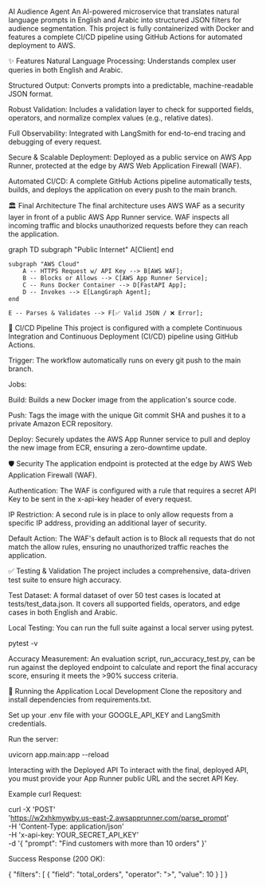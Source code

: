 AI Audience Agent
An AI-powered microservice that translates natural language prompts in English and Arabic into structured JSON filters for audience segmentation. This project is fully containerized with Docker and features a complete CI/CD pipeline using GitHub Actions for automated deployment to AWS.

✨ Features
Natural Language Processing: Understands complex user queries in both English and Arabic.

Structured Output: Converts prompts into a predictable, machine-readable JSON format.

Robust Validation: Includes a validation layer to check for supported fields, operators, and normalize complex values (e.g., relative dates).

Full Observability: Integrated with LangSmith for end-to-end tracing and debugging of every request.

Secure & Scalable Deployment: Deployed as a public service on AWS App Runner, protected at the edge by AWS Web Application Firewall (WAF).

Automated CI/CD: A complete GitHub Actions pipeline automatically tests, builds, and deploys the application on every push to the main branch.

🏛️ Final Architecture
The final architecture uses AWS WAF as a security layer in front of a public AWS App Runner service. WAF inspects all incoming traffic and blocks unauthorized requests before they can reach the application.

graph TD
    subgraph "Public Internet"
        A[Client]
    end

    subgraph "AWS Cloud"
        A -- HTTPS Request w/ API Key --> B[AWS WAF];
        B -- Blocks or Allows --> C[AWS App Runner Service];
        C -- Runs Docker Container --> D[FastAPI App];
        D -- Invokes --> E[LangGraph Agent];
    end

    E -- Parses & Validates --> F[✅ Valid JSON / ❌ Error];

🚢 CI/CD Pipeline
This project is configured with a complete Continuous Integration and Continuous Deployment (CI/CD) pipeline using GitHub Actions.

Trigger: The workflow automatically runs on every git push to the main branch.

Jobs:

Build: Builds a new Docker image from the application's source code.

Push: Tags the image with the unique Git commit SHA and pushes it to a private Amazon ECR repository.

Deploy: Securely updates the AWS App Runner service to pull and deploy the new image from ECR, ensuring a zero-downtime update.

🛡️ Security
The application endpoint is protected at the edge by AWS Web Application Firewall (WAF).

Authentication: The WAF is configured with a rule that requires a secret API Key to be sent in the x-api-key header of every request.

IP Restriction: A second rule is in place to only allow requests from a specific IP address, providing an additional layer of security.

Default Action: The WAF's default action is to Block all requests that do not match the allow rules, ensuring no unauthorized traffic reaches the application.

✅ Testing & Validation
The project includes a comprehensive, data-driven test suite to ensure high accuracy.

Test Dataset: A formal dataset of over 50 test cases is located at tests/test_data.json. It covers all supported fields, operators, and edge cases in both English and Arabic.

Local Testing: You can run the full suite against a local server using pytest.

pytest -v

Accuracy Measurement: An evaluation script, run_accuracy_test.py, can be run against the deployed endpoint to calculate and report the final accuracy score, ensuring it meets the >90% success criteria.

🚀 Running the Application
Local Development
Clone the repository and install dependencies from requirements.txt.

Set up your .env file with your GOOGLE_API_KEY and LangSmith credentials.

Run the server:

uvicorn app.main:app --reload

Interacting with the Deployed API
To interact with the final, deployed API, you must provide your App Runner public URL and the secret API Key.

Example curl Request:

curl -X 'POST' \
  'https://w2xhkmywby.us-east-2.awsapprunner.com/parse_prompt' \
  -H 'Content-Type: application/json' \
  -H 'x-api-key: YOUR_SECRET_API_KEY' \
  -d '{
  "prompt": "Find customers with more than 10 orders"
}'

Success Response (200 OK):

{
  "filters": [
    {
      "field": "total_orders",
      "operator": ">",
      "value": 10
    }
  ]
}
